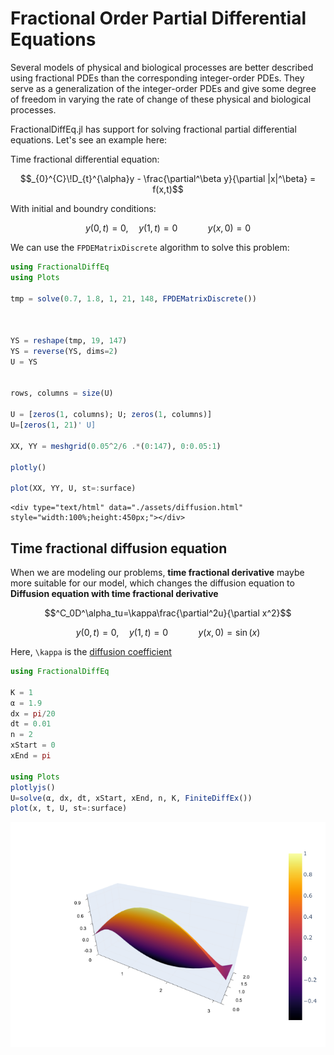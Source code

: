 # Fractional Order Partial Differential Equations

Several models of physical and biological processes are better described using fractional PDEs than the corresponding integer-order PDEs. They serve as a generalization of the integer-order PDEs and give some degree of freedom in varying the rate of change of these physical and biological processes.

FractionalDiffEq.jl has support for solving fractional partial differential equations. Let's see an example here:

Time fractional differential equation:

```math
_{0}^{C}\!D_{t}^{\alpha}y - \frac{\partial^\beta y}{\partial |x|^\beta} = f(x,t)
```

With initial and boundry conditions:

```math
y(0,t) = 0, \quad y(1,t) = 0 \qquad  \quad y(x,0) = 0
```

We can use the ```FPDEMatrixDiscrete``` algorithm to solve this problem:

```julia
using FractionalDiffEq
using Plots

tmp = solve(0.7, 1.8, 1, 21, 148, FPDEMatrixDiscrete())



YS = reshape(tmp, 19, 147)
YS = reverse(YS, dims=2)
U = YS


rows, columns = size(U)

U = [zeros(1, columns); U; zeros(1, columns)]
U=[zeros(1, 21)' U]

XX, YY = meshgrid(0.05^2/6 .*(0:147), 0:0.05:1)

plotly()

plot(XX, YY, U, st=:surface)
```

```@raw html
<div type="text/html" data="./assets/diffusion.html" style="width:100%;height:450px;"></div>
```

## Time fractional diffusion equation

When we are modeling our problems, **time fractional derivative** maybe more suitable for our model, which changes the diffusion equation to **Diffusion equation with time fractional derivative**

```math
^C_0D^\alpha_tu=\kappa\frac{\partial^2u}{\partial x^2}
```

```math
y(0,t) = 0, \quad y(1,t) = 0 \qquad  \quad y(x,0) = \sin(x)
```

Here, ``\kappa`` is the [diffusion coefficient](https://en.wikipedia.org/wiki/Mass_diffusivity)

```julia
using FractionalDiffEq

K = 1
α = 1.9
dx = pi/20
dt = 0.01
n = 2
xStart = 0
xEnd = pi

using Plots
plotlyjs()
U=solve(α, dx, dt, xStart, xEnd, n, K, FiniteDiffEx())
plot(x, t, U, st=:surface)
```

![DiffusionEx](./assets/finitediffex.png)